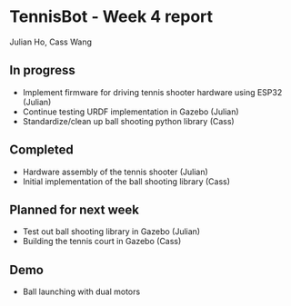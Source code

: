 # TennisBot - Week 4 report

Julian Ho, Cass Wang

## In progress

* Implement firmware for driving tennis shooter hardware using ESP32 (Julian)
* Continue testing URDF implementation in Gazebo (Julian)
* Standardize/clean up ball shooting python library (Cass)

## Completed

* Hardware assembly of the tennis shooter (Julian)
* Initial implementation of the ball shooting library (Cass)

## Planned for next week

* Test out ball shooting library in Gazebo (Julian)
* Building the tennis court in Gazebo (Cass)

## Demo

* Ball launching with dual motors
